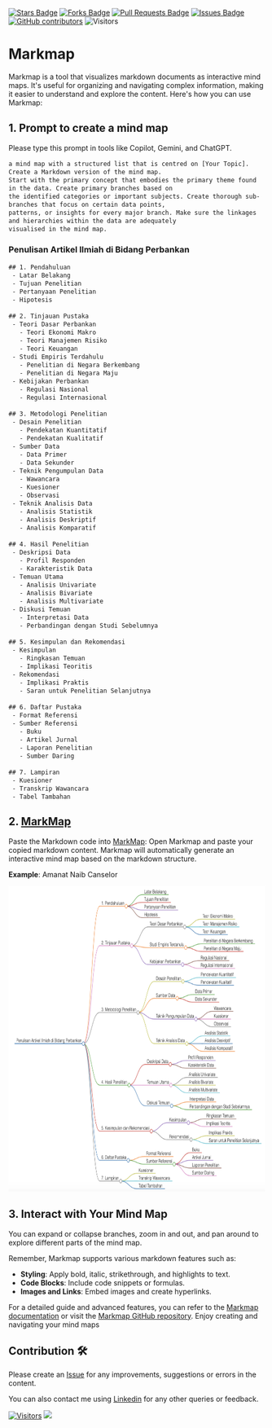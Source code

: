 <a href="https://github.com/drshahizan/ai-tools/stargazers"><img src="https://img.shields.io/github/stars/drshahizan/ai-tools" alt="Stars Badge"/></a>
<a href="https://github.com/drshahizan/ai-tools/network/members"><img src="https://img.shields.io/github/forks/drshahizan/ai-tools" alt="Forks Badge"/></a>
<a href="https://github.com/drshahizan/ai-tools"><img src="https://img.shields.io/github/issues-pr/drshahizan/ai-tools" alt="Pull Requests Badge"/></a>
<a href="https://github.com/drshahizan/ai-tools/issues"><img src="https://img.shields.io/github/issues/drshahizan/ai-tools" alt="Issues Badge"/></a>
<a href="https://github.com/drshahizan/ai-tools/graphs/contributors"><img alt="GitHub contributors" src="https://img.shields.io/github/contributors/drshahizan/ai-tools?color=2b9348"></a>
![Visitors](https://api.visitorbadge.io/api/visitors?path=https%3A%2F%2Fgithub.com%2Fdrshahizan%2Fai-tools&labelColor=%23d9e3f0&countColor=%23697689&style=flat)

# Markmap
Markmap is a tool that visualizes markdown documents as interactive mind maps. It's useful for organizing and navigating complex information, making it easier to understand and explore the content. Here's how you can use Markmap:

## 1. Prompt to create a mind map
Please type this prompt in tools like Copilot, Gemini, and ChatGPT.

  ```
a mind map with a structured list that is centred on [Your Topic]. Create a Markdown version of the mind map.
Start with the primary concept that embodies the primary theme found in the data. Create primary branches based on
the identified categories or important subjects. Create thorough sub-branches that focus on certain data points,
patterns, or insights for every major branch. Make sure the linkages and hierarchies within the data are adequately
visualised in the mind map.
  ```

### Penulisan Artikel Ilmiah di Bidang Perbankan

  ```
## 1. Pendahuluan
   - Latar Belakang
   - Tujuan Penelitian
   - Pertanyaan Penelitian
   - Hipotesis

## 2. Tinjauan Pustaka
   - Teori Dasar Perbankan
     - Teori Ekonomi Makro
     - Teori Manajemen Risiko
     - Teori Keuangan
   - Studi Empiris Terdahulu
     - Penelitian di Negara Berkembang
     - Penelitian di Negara Maju
   - Kebijakan Perbankan
     - Regulasi Nasional
     - Regulasi Internasional

## 3. Metodologi Penelitian
   - Desain Penelitian
     - Pendekatan Kuantitatif
     - Pendekatan Kualitatif
   - Sumber Data
     - Data Primer
     - Data Sekunder
   - Teknik Pengumpulan Data
     - Wawancara
     - Kuesioner
     - Observasi
   - Teknik Analisis Data
     - Analisis Statistik
     - Analisis Deskriptif
     - Analisis Komparatif

## 4. Hasil Penelitian
   - Deskripsi Data
     - Profil Responden
     - Karakteristik Data
   - Temuan Utama
     - Analisis Univariate
     - Analisis Bivariate
     - Analisis Multivariate
   - Diskusi Temuan
     - Interpretasi Data
     - Perbandingan dengan Studi Sebelumnya

## 5. Kesimpulan dan Rekomendasi
   - Kesimpulan
     - Ringkasan Temuan
     - Implikasi Teoritis
   - Rekomendasi
     - Implikasi Praktis
     - Saran untuk Penelitian Selanjutnya

## 6. Daftar Pustaka
   - Format Referensi
   - Sumber Referensi
     - Buku
     - Artikel Jurnal
     - Laporan Penelitian
     - Sumber Daring

## 7. Lampiran
   - Kuesioner
   - Transkrip Wawancara
   - Tabel Tambahan
  ```


## 2. [MarkMap](https://markmap.js.org/repl)
Paste the Markdown code into [MarkMap](https://markmap.js.org/repl): Open Markmap and paste your copied markdown content. Markmap will automatically generate an interactive mind map based on the markdown structure.

**Example**: Amanat Naib Canselor

<p align="center">
<img src="../../images/stie.png" height="600" />
</p>

## 3. Interact with Your Mind Map
You can expand or collapse branches, zoom in and out, and pan around to explore different parts of the mind map.

Remember, Markmap supports various markdown features such as:
- **Styling**: Apply bold, italic, strikethrough, and highlights to text.
- **Code Blocks**: Include code snippets or formulas.
- **Images and Links**: Embed images and create hyperlinks.

For a detailed guide and advanced features, you can refer to the [Markmap documentation](https://mindmapexpert.com/review/how-to-create-a-mind-map-using-markmap-js/) or visit the [Markmap GitHub repository](https://github.com/dundalek/markmap). Enjoy creating and navigating your mind maps

## Contribution 🛠️
Please create an [Issue](https://github.com/drshahizan/ai-tools/issues) for any improvements, suggestions or errors in the content.

You can also contact me using [Linkedin](https://www.linkedin.com/in/drshahizan/) for any other queries or feedback.

[![Visitors](https://api.visitorbadge.io/api/visitors?path=https%3A%2F%2Fgithub.com%2Fdrshahizan&labelColor=%23697689&countColor=%23555555&style=plastic)](https://visitorbadge.io/status?path=https%3A%2F%2Fgithub.com%2Fdrshahizan)
![](https://hit.yhype.me/github/profile?user_id=81284918)


